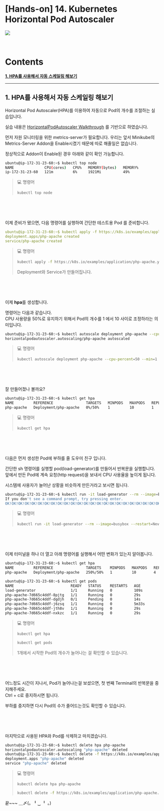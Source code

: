 
# [Hands-on] 14. Kubernetes Horizontal Pod Autoscaler

![](img/hands_on.png)

<br>

# Contents

**[1. HPA를 사용해서 자동 스케일링 해보기](#1-hpa를-사용해서-자동-스케일링-해보기)**

---

## 1. HPA를 사용해서 자동 스케일링 해보기

Horizontal Pod Autoscaler(HPA)를 이용하여 자동으로 Pod의 개수를 조절하는 실습입니다.

실습 내용은 [HorizontalPodAutoscaler Walkthrough](https://kubernetes.io/ko/docs/tasks/run-application/horizontal-pod-autoscale-walkthrough/) 를 기반으로 하였습니다.

먼저 자원 모니터링을 위한 metrics-server가 필요합니다.
우리는 앞서 Minikube의 Metrics-Server Addon을 Enable시켰기 때문에 따로 해줄일은 없습니다.

정상적으로 Addon이 Enable된 경우 아래와 같이 확인 가능합니다.
```bash
ubuntu@ip-172-31-23-60:~$ kubectl top node
NAME              CPU(cores)   CPU%   MEMORY(bytes)   MEMORY%
ip-172-31-23-60   121m         6%     1921Mi          49%
```

> 💻 명령어
>```bash
>kubectl top node
>```

<br><br><br>

이제 준비가 됐으면, 다음 명령어를 실행하여 간단한 테스트용 Pod 를 준비합니다.
```yaml
ubuntu@ip-172-31-23-60:~$ kubectl apply -f https://k8s.io/examples/application/php-apache.yaml
deployment.apps/php-apache created
service/php-apache created
```

> 💻 명령어
>```bash
>kubectl apply -f https://k8s.io/examples/application/php-apache.yaml
>```
> Deployment와 Service가 만들어집니다.

<br><br><br>

이제 **hpa**를 생성합니다.

명령어는 다음과 같습니다.  
CPU 사용량을 50%로 유지하기 위해서 Pod의 개수를 1 에서 10 사이로 조정하라는 의미입니다.
```bash
ubuntu@ip-172-31-23-60:~$ kubectl autoscale deployment php-apache --cpu-percent=50 --min=1 --max=10
horizontalpodautoscaler.autoscaling/php-apache autoscaled
```

> 💻 명령어
>```bash
>kubectl autoscale deployment php-apache --cpu-percent=50 --min=1 --max=10
>```

<br><br><br>

잘 만들어졌나 볼까요?
```bash
ubuntu@ip-172-31-23-60:~$ kubectl get hpa
NAME         REFERENCE               TARGETS   MINPODS   MAXPODS   REPLICAS   AGE
php-apache   Deployment/php-apache   0%/50%    1         10        1          39s
```

> 💻 명령어
>```bash
>kubectl get hpa
>```

<br><br><br>

다음은 먼저 생성한 Pod에 부하를 줄 도우미 친구 입니다.

간단한 sh 명령어를 실행할 pod(load-generator)를 만들어서 반복문을 실행합니다.  
앞에서 만든 Pod에 계속 요청(http request)을 보내서 CPU 사용율을 높이게 됩니다.

시스템에 사용자가 늘어난 상황을 비슷하게 만든거라고 보시면 됩니다.

```bash
ubuntu@ip-172-31-23-60:~$ kubectl run -it load-generator --rm --image=busybox --restart=Never -- /bin/sh -c "while sleep 0.01; do wget -q -O- http://php-apache; done"
If you don't see a command prompt, try pressing enter.
OK!OK!OK!OK!OK!OK!OK!OK!OK!OK!OK!OK!OK!OK!OK!OK!OK!OK!OK!OK!OK!OK!OK!OK!OK!OK!OK!OK!OK!OK!OK!OK!OK!OK!OK!OK!OK!OK!OK!OK!OK!OK!OK!OK!OK!OK!OK!OK!OK!OK!OK!OK!OK!OK!OK!OK!OK!OK!OK!OK!OK!OK!OK!OK!OK!OK!
```

> 💻 명령어
>```bash
>kubectl run -it load-generator --rm --image=busybox --restart=Never -- /bin/sh -c "while sleep 0.01; do wget -q -O- http://php-apache; done"
>```

<br><br><br>

이제 터미널을 하나 더 열고 아래 명령어를 실행해서 어떤 변화가 있는지 알아봅니다.
```bash
ubuntu@ip-172-31-23-60:~$ kubectl get hpa
NAME         REFERENCE               TARGETS    MINPODS   MAXPODS   REPLICAS   AGE
php-apache   Deployment/php-apache   250%/50%   1         10        4          3m50s

ubuntu@ip-172-31-23-60:~$ kubectl get pods
NAME                          READY   STATUS    RESTARTS   AGE
load-generator                1/1     Running   0          109s
php-apache-7d665c4ddf-8pjtg   1/1     Running   0          29s
php-apache-7d665c4ddf-dgdjh   0/1     Pending   0          14s
php-apache-7d665c4ddf-j6zsq   1/1     Running   0          5m33s
php-apache-7d665c4ddf-jth8v   1/1     Running   0          29s
php-apache-7d665c4ddf-nxkzc   1/1     Running   0          29s
```

> 💻 명령어
>```bash
>kubectl get hpa
>```
>```bash
>kubectl get pods
>```
> 1개에서 시작한 Pod의 개수가 늘어나는 걸 확인할 수 있습니다.

<br><br><br>

어느정도 시간이 지나서, Pod가 늘어나는걸 보셨으면, 첫 번째 Terminal의 반복문을 중지해주세요.  
Ctrl + c로 중지하시면 됩니다.

부하를 중지하면 다시 Pod의 수가 줄어드는것도 확인할 수 있습니다.

<br><br><br>

마지막으로 사용된 HPA와 Pod를 삭제하고 마치겠습니다.
```bash
ubuntu@ip-172-31-23-60:~$ kubectl delete hpa php-apache
horizontalpodautoscaler.autoscaling "php-apache" deleted
ubuntu@ip-172-31-23-60:~$ kubectl delete -f https://k8s.io/examples/application/php-apache.yaml
deployment.apps "php-apache" deleted
service "php-apache" deleted
```

> 💻 명령어
>```bash
>kubectl delete hpa php-apache
>```
>```bash
>kubectl delete -f https://k8s.io/examples/application/php-apache.yaml
>```

끝~~~  ＿〆(。╹‿ ╹ 。)
